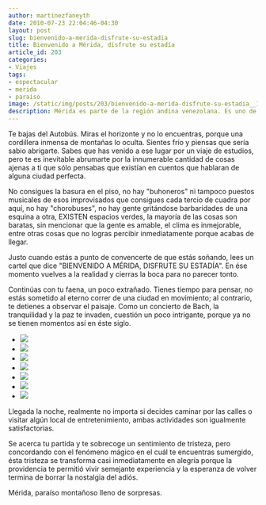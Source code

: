 ```yaml
---
author: martinezfaneyth
date: 2010-07-23 22:04:46-04:30
layout: post
slug: bienvenido-a-merida-disfrute-su-estadia
title: Bienvenido a Mérida, disfrute su estadía
article_id: 203
categories:
- Viajes
tags:
- espectacular
- merida
- paraíso
image: /static/img/posts/203/bienvenido-a-merida-disfrute-su-estadia__1.jpg
description: Mérida es parte de la región andina venezolana. Es uno de los lugares más hermosos, por su gente y sus paisajes.
---
```


Te bajas del Autobús. Miras el horizonte y no lo encuentras, porque una cordillera inmensa de montañas lo oculta. Sientes frío y piensas que sería sabio abrigarte. Sabes que has venido a ese lugar por un viaje de estudios, pero te es inevitable abrumarte por la innumerable cantidad de cosas ajenas a ti que sólo pensabas que existían en cuentos que hablaran de alguna ciudad perfecta.

No consigues la basura en el piso, no hay "buhoneros" ni tampoco puestos musicales de esos improvisados que consigues cada tercio de cuadra por aquí, no hay "chorobuses", no hay gente gritándose barbaridades de una esquina a otra, EXISTEN espacios verdes, la mayoría de las cosas son baratas, sin mencionar que la gente es amable, el clima es inmejorable, entre otras cosas que no logras percibir inmediatamente porque acabas de llegar.

Justo cuando estás a punto de convencerte de que estás soñando, lees un cartel que dice "BIENVENIDO A MÉRIDA, DISFRUTE SU ESTADÍA". En ése momento vuelves a la realidad y cierras la boca para no parecer tonto.

Continúas con tu faena, un poco extrañado. Tienes tiempo para pensar, no estás sometido al eterno correr de una ciudad en movimiento; al contrario, te detienes a observar el paisaje. Como un concierto de Bach, la tranquilidad y la paz te invaden, cuestión un poco intrigante, porque ya no se tienen momentos así en éste siglo.

<div class="picasa">
    <ul class="picasa-album">
        <li class="picasa-image">
            <a class="picasa-image-large" href="http://huntingbears.com.ve/static/img/posts/203/bienvenido-a-merida-disfrute-su-estadia__2.jpg">
                <img class="picasa-image-thumb" src="http://huntingbears.com.ve/static/img/posts/203/bienvenido-a-merida-disfrute-su-estadia__3.jpg" />
            </a>
        </li>
        <li class="picasa-image">
            <a class="picasa-image-large" href="http://huntingbears.com.ve/static/img/posts/203/bienvenido-a-merida-disfrute-su-estadia__4.jpg">
                <img class="picasa-image-thumb" src="http://huntingbears.com.ve/static/img/posts/203/bienvenido-a-merida-disfrute-su-estadia__5.jpg" />
            </a>
        </li>
        <li class="picasa-image">
            <a class="picasa-image-large" href="http://huntingbears.com.ve/static/img/posts/203/bienvenido-a-merida-disfrute-su-estadia__6.jpg">
                <img class="picasa-image-thumb" src="http://huntingbears.com.ve/static/img/posts/203/bienvenido-a-merida-disfrute-su-estadia__7.jpg" />
            </a>
        </li>
        <li class="picasa-image">
            <a class="picasa-image-large" href="http://huntingbears.com.ve/static/img/posts/203/bienvenido-a-merida-disfrute-su-estadia__8.jpg">
                <img class="picasa-image-thumb" src="http://huntingbears.com.ve/static/img/posts/203/bienvenido-a-merida-disfrute-su-estadia__9.jpg" />
            </a>
        </li>
        <li class="picasa-image">
            <a class="picasa-image-large" href="http://huntingbears.com.ve/static/img/posts/203/bienvenido-a-merida-disfrute-su-estadia__10.jpg">
                <img class="picasa-image-thumb" src="http://huntingbears.com.ve/static/img/posts/203/bienvenido-a-merida-disfrute-su-estadia__11.jpg" />
            </a>
        </li>
        <li class="picasa-image">
            <a class="picasa-image-large" href="http://huntingbears.com.ve/static/img/posts/203/bienvenido-a-merida-disfrute-su-estadia__12.jpg">
                <img class="picasa-image-thumb" src="http://huntingbears.com.ve/static/img/posts/203/bienvenido-a-merida-disfrute-su-estadia__13.jpg" />
            </a>
        </li>
        <li class="picasa-image">
            <a class="picasa-image-large" href="http://huntingbears.com.ve/static/img/posts/203/bienvenido-a-merida-disfrute-su-estadia__14.jpg">
                <img class="picasa-image-thumb" src="http://huntingbears.com.ve/static/img/posts/203/bienvenido-a-merida-disfrute-su-estadia__15.jpg" />
            </a>
        </li>
    </ul>
</div>

Llegada la noche, realmente no importa si decides caminar por las calles o visitar algún local de entretenimiento, ambas actividades son igualmente satisfactorias.

Se acerca tu partida y te sobrecoge un sentimiento de tristeza, pero concordando con el fenómeno mágico en el cuál te encuentras sumergido, ésta tristeza se transforma casi inmediatamente en alegría porque la providencia te permitió vivir semejante experiencia y la esperanza de volver termina de borrar la nostalgia del adiós.

Mérida, paraíso montañoso lleno de sorpresas.

